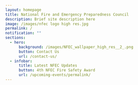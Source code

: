 ```yaml
---
layout: homepage
title: National Fire and Emergency Preparedness Council
description: Brief site description here
image: /images/nfec logo high res.jpg
permalink: /
notification: ""
sections:
  - hero:
      background: /images/NFEC_wallpaper_high_res__2_.png
      button: Contact Us
      url: /contact-us/
  - infobar:
      title: Latest NFEC Updates
      button: 4th NFEC Fire Safety Award
      url: /upcoming-events/permalink/
---
```

